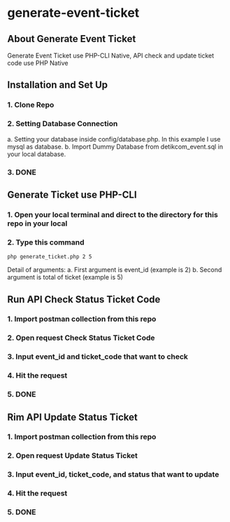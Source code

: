 # generate-event-ticket

## About Generate Event Ticket

Generate Event Ticket use PHP-CLI Native, API check and update ticket code use PHP Native

## Installation and Set Up

### 1. Clone Repo

### 2. Setting Database Connection

a. Setting your database inside config/database.php. In this example I use mysql as database.
b. Import Dummy Database from detikcom_event.sql in your local database.

### 3. DONE

## Generate Ticket use PHP-CLI

### 1. Open your local terminal and direct to the directory for this repo in your local

### 2. Type this command

```
php generate_ticket.php 2 5
```

Detail of arguments:
a. First argument is event_id (example is 2)
b. Second argument is total of ticket (example is 5)

## Run API Check Status Ticket Code

### 1. Import postman collection from this repo

### 2. Open request Check Status Ticket Code

### 3. Input event_id and ticket_code that want to check

### 4. Hit the request

### 5. DONE

## Rim API Update Status Ticket

### 1. Import postman collection from this repo

### 2. Open request Update Status Ticket

### 3. Input event_id, ticket_code, and status that want to update

### 4. Hit the request

### 5. DONE
